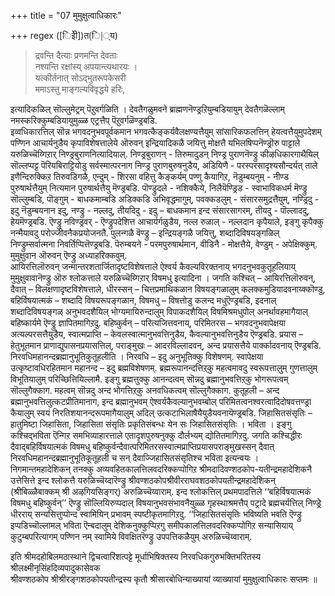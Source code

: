+++
title = "07 मुमुक्षुत्वाधिकारः"

+++
regex ([िइेी])त(ि|्य)



> द्रवन्ति दैत्याः प्रणमन्ति देवताः  
> नश्यन्ति रक्षांस्य् अपयान्त्यथारयः ।  
> यत्कीर्तनात् सोऽद्भुतरूपकेसरी  
> ममाऽस्तु माङ्गल्यविवृद्धये हरिः, 

इत्यादिकळिल् सॊल्लुमेट्रम् पॆऱुवर्गळिति । देवतैगळुमवने ब्राह्मणनॆण्ड्रऱियुम्बडियायुम् देवतैगळॆल्लाम् नमस्करिक्कुम्बडियायुमुळ्ळ एट्रत्तैप् पॆऱुवर्गळॆण्ड्रबडि.  
इव्वधिकारत्तिल् सॊन्न भगवदनुभवपूर्वकमान भगवत्कैङ्कर्यवैलक्षण्यत्तैयुम् सांसारिकफलत्तिन् हेयत्वत्तैयुमुपदेशम् पण्णिन आचार्यनुडैय कृपाविशेषत्तालेये ऒरुवन् इन्द्रियादिकळै जयित्तु मोक्षत्तै यभिलषिप्पनॆण्ड्रॊरु पाट्टाले यरुळिच्चॆय्गिऱार् निण्ड्रबुराणनित्यादियाल्. निण्ड्रबुराणन् - तिरुमादुडन् निण्ड्र पुराणनॆण्ड्रु कीऴधिकारगाथैयिल् सॊल्लप्पट्ट पॆरियबिराट्टियोडु सर्वस्मात्परनाग निण्ड्र पुराणबुरुषनुडैय, अडियिणै - परस्परसादृश्यसौन्दर्यत् ताले इणैन्दिरुक्किऱ तिरुवडिगळै, एन्दुम् - शिरसा वहित्तु कैङ्कर्यम् पण्णु कैयागिऱ, नॆडुम्बयनुम् - नीण्ड पुरुषार्थत्तैयुम् नित्यमान पुरुषार्थत्तैयु मॆण्ड्रबडि. पॊण्ड्रुदले - नशिक्कैये, निलैयॆण्ड्रिड - स्वाभाविकधर्म मॆण्ड्रु सॊल्लुम्बडि, पॊङ्गुम् - बाधकमाम्बडि अडिक्कडि अभिवृद्धमागुम्, पवक्कडलुम् - संसारसमुद्रत्तैयुम्, नण्ड्रिदु - इदु नॆडुम्बयनान इदु, नण्ड्रु - नल्लदु, तीयदिदु - इदु – बाधकमान इन्द संसारसागरम्, तीयदु - पॊल्लाददु, हेयमॆण्ड्रबडि. ऎण्ड्रु नविण्ड्रवर् - ऎण्ड्रुपदेशित्त आचार्यर्गळुडैय, नल्ल रुळाल् - नल्लदान कृपैयाले, इङ्गु कृपैक्कु नन्मैयावदु परोज्जीवनैकप्रयोजनतै. पुलन्गळै वॆण्ड्रु – इन्द्रियङ्गळै जयित्तु, शब्दादिविषयङ्गळिल् निण्ड्रुम्सर्वात्मना निवर्तिप्पित्तॆण्ड्रबडि. पॆरुम्बयने - परमपुरुषार्थमान, वीडिनै - मोक्षत्तैये, वेण्डुम् - अपेक्षिक्कुम्. मुमुक्षुवान ऒरुवन् ऎण्ड्रु अध्याहरिक्कवुम्.  
आयिरत्तिलॊरुवन् जन्मान्तरशतार्जितादृष्टविशेषत्ताले ऐश्वर्य कैवल्यविरक्तनाय् भगदनुभवकुतूहलियाय् मुमुक्षुवावानॆण्ड्रु ऒरु श्लोकत्ताले यरुळिच्चॆय्गिऱार् विषमधु इत्यादिना । जगति कश्चित् – आयिरत्तिलॊरुवन्, दैवात् – विलक्षणादृष्टविशेषत्ताले, धीरस्सन् – चित्तप्रमाथिकळान विषयङ्गळालुम् कलक्कमुडियादवनाय्क्कॊण्डु, बहिर्विषयात्मकं – शब्दादि विषयरूपङ्गळान, विषमधु – विषत्तोडु कलन्द मधुऎण्ड्रबडि, इदनाल् शब्दादिविषयङ्गळ् अनुभवदशैयिल् भोग्यमायिरुन्दालुम् विपाकदशैयिल् विषमिश्रमधुपोल् अनर्थावहमागैयाल् बहिष्कार्यमे ऎण्ड्रु ज्ञापितमागिऱदु. बहिष्कुर्वन् – परित्यजित्तवनाय्, परिमितरस – भगवदनुभवापेक्षया अत्यल्परसत्तैयुडैय, स्वात्मप्राप्ति – केवलस्वात्मानुभवत्तिनुडैय, कैवल्यानुभवत्तिनुडैय ऎण्ड्रबडि. प्रयास – हेतुभूतमान प्राणाद्युपासनप्रयासत्तिल्, पराङ्मुखः – आदरविल्लादवन्, अन्द प्रयासत्तैये पार्क्कादवनाय् ऎण्ड्रबडि. निरवधिमहानन्दब्रह्मानुभूतिकुतूहलीति । निरवधि – इदु अनुभूतिक्कु विशेषणम्. स्वापेक्षया उत्कृष्टावधिरहितमान महानन्द – इदु ब्रह्मविशेषणम्. ब्रह्मरूपानन्दत्तिऱ्‌कु महत्वमावदु स्वरूपत्तालुम् गुणत्तालुम् विभूतियालुम् परिच्छित्तियिल्लामै. इङ्गु ब्रह्मत्तुक्कु आनन्दत्वम् सॊन्नदु ब्रह्मानुभवत्तिऱ्‌कु भोगरूपत्वम् सॊल्लुगैक्काग. महत्वम् सॊन्नदु अन्द भोगत्तिऱ्‌कु अनवधिकत्वम् सॊल्लुगैक्काग. कुतूहली – अन्द ब्रह्मानुभवत्तिलुत्कटप्रीतिमानाग, इन्द ब्रह्मानुभवम् ऐश्वर्यकैवल्यानुभवम्बोल् परिमितत्वनश्वरत्वादिदोषवत्तण्ड्रा कैयालुम् स्वयं निरतिशयानन्दरूपमागैयालुम् अदिल् उत्कटाभिलाषैयैयुडैयवनायॆण्ड्रबडि. जिहासितसंसृतिः – हातुमिष्टा जिहासिता, जिहासिता संसृतिः प्रकृतिसंबन्धः येन सः जिहासितसंसृतिः । भविता । इङ्गु कश्चिद्भविता ऎन्गिऱ समभिव्याहारत्ताले एतादृशपुरुषनुक्कु दौर्लभ्यम् द्योतितमागिऱदु. जगति कश्चिद्धीरः दैवाद्बहिर्विषयात्मकं विषमधु बहिष्कुर्वन्दैवात्परिमितरसस्वात्मप्राप्तिप्रयासपराङ्मुखस्सन् दैवात् निरवधिमहानन्दब्रह्मानुभूतिकूतूहली च सन् दैवाज्जिहासितसंसृतिश्च भविता इत्यन्वयः ।  
निगमान्तमहादेशिकन् तनक्कु अव्यवहितकालत्तिलवदरिक्कप्पोगिऱ श्रीमदादिवण्शठकोप-यतीन्द्रमहादेशिकनै उत्तेसित्ते इन्द श्लोकत्तै यरुळिच्चॆय्दारॆण्ड्रु श्रीवण्शठकोपश्रीवीरराघवशठकोपयतीन्द्रमहादेशिकन् (श्रीबिळ्ळैबाक्कम् श्री अऴगियसिङ्गर्) अरुळिच्चॆय्वाराम्. इन्द श्लोकत्तिल् प्रथमपादत्तिले ‘‘बहिर्विषयात्मकं विषमधु बहिष्कुर्वन्’’ ऎण्ड्रु सॊल्लियिरुप्पदाल् विषयानुभवसंभावनैयुळ्ळ गृहस्थाश्रमत्तैप् पट्रादे ब्रह्मचर्यत्तिल् निण्ड्रे धीरराय् सन्यसित्तुप्पोन्द स्वामियिन् प्रभावम् स्पष्टीकृतमागिऱदु. ‘‘जिहासितसंसृतिः भविष्यति भवति ऎण्ड्रु इप्पडिच्चॊल्लामल् भविता ऎन्बदालुम् देशिकनुक्कुप्पिऱगु समीपकालत्तिलवदरिक्कप्पोगिऱ सन्यासियाय् कुटुम्बपरित्यागम् पण्णिन नम् स्वामिये विवक्षितरॆण्ड्रु उपपत्तिकळैयुम् अरुळिच्चॆय्वाराम्.  
  
इति श्रीमदहोबिलमठास्थाने द्विचत्वारिंशत्पट्टे मूर्धाभिषिक्तस्य निरवधिकगुरुभक्तिभरितस्य श्रीलक्ष्मीनृसिंहदिव्यपादुकासेवक  
श्रीवण्शठकोप श्रीश्रीरङ्गशठकोपयतीन्द्रस्य कृतौ श्रीसारबोधिन्याख्यायां व्याख्यायां मुमुक्षुत्वाधिकारः सप्तमः ॥